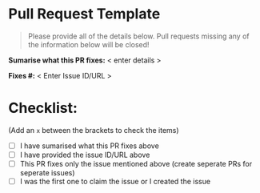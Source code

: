 # Pull Request Template

> Please provide all of the details below. Pull requests missing any of the information below will be closed!

**Sumarise what this PR fixes:** < enter details >

**Fixes #:** < Enter Issue ID/URL >

# Checklist:

(Add an `x` between the brackets to check the items)

- [ ] I have sumarised what this PR fixes above
- [ ] I have provided the issue ID/URL above
- [ ] This PR fixes only the issue mentioned above (create seperate PRs for seperate issues)
- [ ] I was the first one to claim the issue or I created the issue
